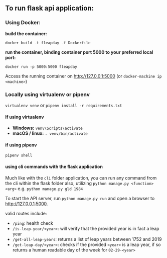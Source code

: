 ## To run flask api application:

### Using Docker:
**build the container:**

`docker build -t fleapday -f Dockerfile`

**run the container, binding container port 5000 to your preferred local port:**

`docker run -p 5000:5000 fleapday`

Access the running container on http://127.0.0.1:5000 (or `docker-machine ip <machine>`)

### Locally using virtualenv or pipenv

`virtualenv venv` or `pipenv install -r requirements.txt`

#### If using virtualenv
- **Windows:** `venv\Scripts\activate`
- **macOS / linux:** `. venv/bin/activate`

#### if using pipenv
`pipenv shell`

#### using cli commands with the flask application
Much like with the `cli` folder application, you can run any command from the cli within the flask folder also, utilizing `python manage.py <function> <arg>` e.g. `python manage.py gld 1984`

To start the API server, run `python manage.py run` and open a browser to http://127.0.0.1:5000.

valid routes include:
* `/ping`: health check
* `/is-leap-year/<year>`: will verify that the provided year is in fact a leap year
* `/get-all-leap-years`: returns a list of leap years between 1752 and 2019
* `/get-leap-day/<year>`: checks if the provided `<year>` is a leap year, if so returns a human readable day of the week for `02-29-<year>`